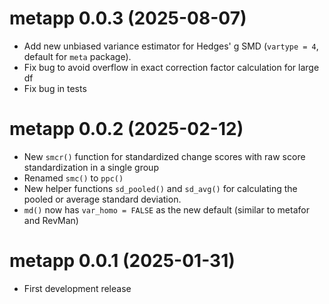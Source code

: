 metapp 0.0.3 (2025-08-07)
===========================
* Add new unbiased variance estimator for Hedges' g SMD (`vartype = 4`, default for `meta` package).
* Fix bug to avoid overflow in exact correction factor calculation for large df
* Fix bug in tests

metapp 0.0.2 (2025-02-12)
===========================
* New `smcr()` function for standardized change scores with raw score standardization in a single group
* Renamed `smc()` to `ppc()`
* New helper functions `sd_pooled()` and `sd_avg()` for calculating the pooled or average standard deviation.
* `md()` now has `var_homo = FALSE` as the new default (similar to metafor and RevMan)

metapp 0.0.1 (2025-01-31)
===========================
* First development release
